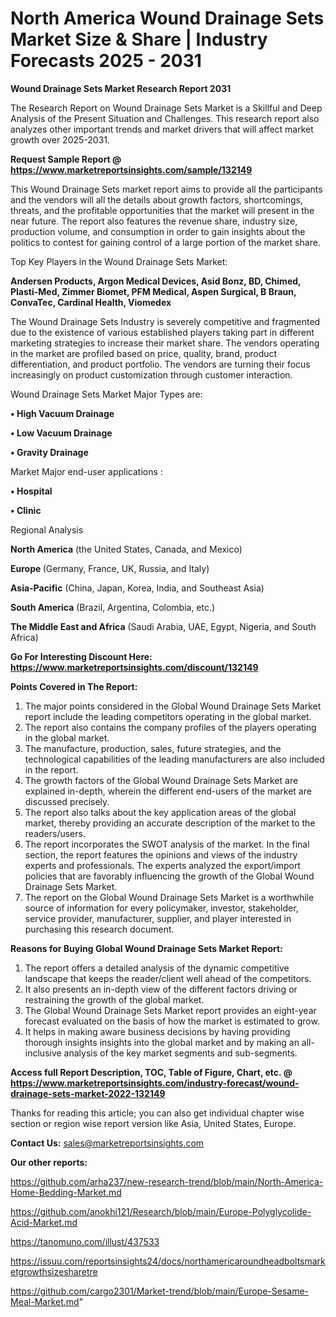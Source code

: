 # North America Wound Drainage Sets Market Size & Share | Industry Forecasts 2025 - 2031

<strong>Wound Drainage Sets Market Research Report 2031</strong>

The Research Report on Wound Drainage Sets Market is a Skillful and Deep Analysis of the Present Situation and Challenges. This research report also analyzes other important trends and market drivers that will affect market growth over 2025-2031.

<strong>Request Sample Report @ <a href=https://www.marketreportsinsights.com/sample/132149>https://www.marketreportsinsights.com/sample/132149</a></strong>

This Wound Drainage Sets market report aims to provide all the participants and the vendors will all the details about growth factors, shortcomings, threats, and the profitable opportunities that the market will present in the near future. The report also features the revenue share, industry size, production volume, and consumption in order to gain insights about the politics to contest for gaining control of a large portion of the market share.

Top Key Players in the Wound Drainage Sets Market:

<strong>Andersen Products, Argon Medical Devices, Asid Bonz, BD, Chimed, Plasti-Med, Zimmer Biomet, PFM Medical, Aspen Surgical, B Braun, ConvaTec, Cardinal Health, Viomedex</strong>

The Wound Drainage Sets Industry is severely competitive and fragmented due to the existence of various established players taking part in different marketing strategies to increase their market share. The vendors operating in the market are profiled based on price, quality, brand, product differentiation, and product portfolio. The vendors are turning their focus increasingly on product customization through customer interaction.

Wound Drainage Sets Market Major Types are:

<strong>• High Vacuum Drainage

• Low Vacuum Drainage

• Gravity Drainage</strong>

Market Major end-user applications :

<strong>• Hospital

• Clinic</strong>

Regional Analysis

</u><strong><b>North America</b></strong> (the United States, Canada, and Mexico)

<strong><b>Europe </b></strong>(Germany, France, UK, Russia, and Italy)

<strong><b>Asia-Pacific</b></strong> (China, Japan, Korea, India, and Southeast Asia)

<strong><b>South America</b></strong> (Brazil, Argentina, Colombia, etc.)

<strong><b>The Middle East and Africa</b></strong> (Saudi Arabia, UAE, Egypt, Nigeria, and South Africa)

<strong>Go For Interesting Discount Here: <a href=https://www.marketreportsinsights.com/discount/132149>https://www.marketreportsinsights.com/discount/132149</a></strong>

<strong>Points Covered in The Report:</strong>
<ol>
  <li>The major points considered in the Global Wound Drainage Sets Market report include the leading competitors operating in the global market.</li>
  <li>The report also contains the company profiles of the players operating in the global market.</li>
  <li>The manufacture, production, sales, future strategies, and the technological capabilities of the leading manufacturers are also included in the report.</li>
  <li>The growth factors of the Global Wound Drainage Sets Market are explained in-depth, wherein the different end-users of the market are discussed precisely.</li>
  <li>The report also talks about the key application areas of the global market, thereby providing an accurate description of the market to the readers/users.</li>
  <li>The report incorporates the SWOT analysis of the market. In the final section, the report features the opinions and views of the industry experts and professionals. The experts analyzed the export/import policies that are favorably influencing the growth of the Global Wound Drainage Sets Market.</li>
  <li>The report on the Global Wound Drainage Sets Market is a worthwhile source of information for every policymaker, investor, stakeholder, service provider, manufacturer, supplier, and player interested in purchasing this research document.</li>
</ol>
<strong>Reasons for Buying Global Wound Drainage Sets Market Report:</strong>

<ol>
  <li>The report offers a detailed analysis of the dynamic competitive landscape that keeps the reader/client well ahead of the competitors.</li>
  <li>It also presents an in-depth view of the different factors driving or restraining the growth of the global market.</li>
  <li>The Global Wound Drainage Sets Market report provides an eight-year forecast evaluated on the basis of how the market is estimated to grow.</li>
  <li>It helps in making aware business decisions by having providing thorough insights insights into the global market and by making an all-inclusive analysis of the key market segments and sub-segments.</li>
</ol>
<strong>Access full Report Description, TOC, Table of Figure, Chart, etc. @ <a href=https://www.marketreportsinsights.com/industry-forecast/wound-drainage-sets-market-2022-132149>https://www.marketreportsinsights.com/industry-forecast/wound-drainage-sets-market-2022-132149</a></strong>


Thanks for reading this article; you can also get individual chapter wise section or region wise report version like Asia, United States, Europe.

<strong>Contact Us:</strong>
sales@marketreportsinsights.com

<strong>Our other reports:</strong>

<a href=https://github.com/arha237/new-research-trend/blob/main/North-America-Home-Bedding-Market.md>https://github.com/arha237/new-research-trend/blob/main/North-America-Home-Bedding-Market.md</a>

<a href=https://github.com/anokhi121/Research/blob/main/Europe-Polyglycolide-Acid-Market.md>https://github.com/anokhi121/Research/blob/main/Europe-Polyglycolide-Acid-Market.md</a>

<a href=https://tanomuno.com/illust/437533>https://tanomuno.com/illust/437533</a>

<a href=https://issuu.com/reportsinsights24/docs/northamericaroundheadboltsmarketgrowthsizesharetre>https://issuu.com/reportsinsights24/docs/northamericaroundheadboltsmarketgrowthsizesharetre</a>

<a href=https://github.com/cargo2301/Market-trend/blob/main/Europe-Sesame-Meal-Market.md>https://github.com/cargo2301/Market-trend/blob/main/Europe-Sesame-Meal-Market.md</a>"

